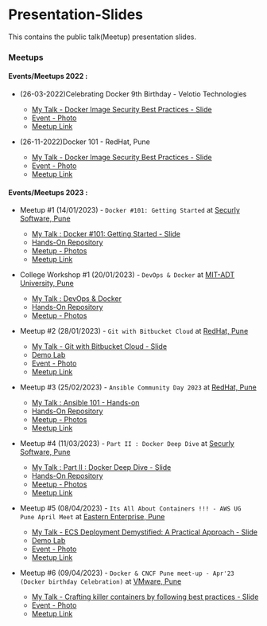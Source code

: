 # Presentation-Slides
This contains the public talk(Meetup) presentation slides.

### Meetups

#### Events/Meetups 2022 :

- (26-03-2022)Celebrating Docker 9th Birthday - Velotio Technologies
    - [My Talk - Docker Image Security Best Practices - Slide](./26-03-2022/Docker_Image_Security_Best_Practices.pdf)
    - [Event - Photo](./26-03-2022/Velotio-Tech-Meetup3.jpg)
    - [Meetup Link](https://www.meetup.com/docker-pune/events/284350764/)

- (26-11-2022)Docker 101 - RedHat, Pune
    - [My Talk - Docker Image Security Best Practices - Slide](./26-11-2022/Docker_Image_Security_Best_Practices.pdf)
    - [Event - Photo](./26-11-2022/RedHat-Tech-Meetup2.jpg)
    - [Meetup Link](https://www.meetup.com/docker-pune/events/289883151/)

#### Events/Meetups 2023 :

- Meetup #1 (14/01/2023) - `Docker #101: Getting Started` at [Securly Software, Pune](https://www.securly.com/)

    - [My Talk : Docker #101: Getting Started - Slide](https://github.com/akshayithape-devops/Mastering-Docker/blob/master/slides/Docker_101_Getting_Started.pdf)
    - [Hands-On Repository](https://github.com/akshayithape-devops/Mastering-Docker)
    - [Meetup - Photos](https://github.com/akshayithape-devops/Mastering-Docker/tree/master/photos/14-01-2023)
    - [Meetup Link](https://www.meetup.com/pune-developers-community/events/290076598/)

- College Workshop #1 (20/01/2023) - `DevOps & Docker` at [MIT-ADT University, Pune](https://mituniversity.ac.in/)

    - [My Talk : DevOps & Docker](https://github.com/akshayithape-devops/Mastering-Docker/blob/master/slides/DevOps_%26_Docker.pdf)
    - [Hands-On Repository](https://github.com/akshayithape-devops/Mastering-Docker)
    - [Meetup - Photos](https://github.com/akshayithape-devops/Mastering-Docker/tree/master/photos/20-01-2023)

- Meetup #2 (28/01/2023) - `Git with Bitbucket Cloud` at [RedHat, Pune](https://www.redhat.com/en)
    - [My Talk - Git with Bitbucket Cloud - Slide](./28-02-2023/GIT%20Internals%20%26%20Bitbucket%20Cloud.pdf)
    - [Demo Lab](./28-02-2023/GIT_Internals_Demo.pdf)
    - [Event - Photo](./28-02-2023/photos/)
    - [Meetup Link](https://ace.atlassian.com/events/details/atlassian-pune-presents-git-with-bitbucket-cloud/)

- Meetup #3 (25/02/2023) - `Ansible Community Day 2023` at [RedHat, Pune](https://www.redhat.com/en)
    - [My Talk : Ansible 101 - Hands-on](https://github.com/akshayithape-devops/Mastering-Ansible/blob/master/slides/Ansible_101.pdf)
    - [Hands-On Repository](https://github.com/akshayithape-devops/Mastering-Ansible)
    - [Meetup - Photos](https://github.com/akshayithape-devops/Mastering-Ansible/tree/master/photos/25-02-2023)
    - [Meetup Link](https://www.meetup.com/Ansible-Pune/events/290492160/)

- Meetup #4 (11/03/2023) - `Part II : Docker Deep Dive` at [Securly Software, Pune](https://www.securly.com/)

    - [My Talk : Part II : Docker Deep Dive - Slide](https://github.com/akshayithape-devops/Mastering-Docker/blob/master/slides/Part_II_Docker_Deep_Dive.pdf)
    - [Hands-On Repository](https://github.com/akshayithape-devops/Mastering-Docker)
    - [Meetup - Photos](https://github.com/akshayithape-devops/Mastering-Docker/blob/master/photos/11-03-2023/Part2-Docker-Deep-Dive.gif)
    - [Meetup Link](https://www.meetup.com/pune-developers-community/events/290981224/)

- Meetup #5 (08/04/2023) - `Its All About Containers !!! - AWS UG Pune April Meet` at [Eastern Enterprise, Pune](https://www.easternenterprise.com/)
    - [My Talk - ECS Deployment Demystified: A Practical Approach - Slide](./08-04-2023/ECS_Deployment_Demystified_A_Practical_Approach.pdf)
    - [Demo Lab](https://github.com/akshayithape-devops/reactjs-go-mysql-sample-app)
    - [Event - Photo](./08-04-2023/EE-AWS-Meetup.png)
    - [Meetup Link](https://www.meetup.com/puneawsug/events/292386648/)

- Meetup #6 (09/04/2023) - `Docker & CNCF Pune meet-up - Apr'23 (Docker birthday Celebration)` at [VMware, Pune](https://www.vmware.com/)
    - [My Talk - Crafting killer containers by following best practices - Slide](./09-04-2023/Crafting_Killer_Containers_By_Following_Best_Practices.pdf)
    - [Event - Photo](./09-04-2023/Docker_10th_Bday.png)
    - [Meetup Link](https://www.meetup.com/docker-pune/events/292296130/)